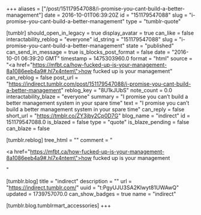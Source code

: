 +++
aliases = ["/post/151179547088/i-promise-you-cant-build-a-better-management"]
date = 2016-10-01T06:39:20Z
id = "151179547088"
slug = "i-promise-you-cant-build-a-better-management"
type = "tumblr-quote"

[tumblr]
should_open_in_legacy = true
display_avatar = true
can_like = false
interactability_reblog = "everyone"
id_string = "151179547088"
slug = "i-promise-you-cant-build-a-better-management"
state = "published"
can_send_in_message = true
is_blocks_post_format = false
date = "2016-10-01 06:39:20 GMT"
timestamp = 1475303960.0
format = "html"
source = "<a href=\"https://mfbt.ca/how-fucked-up-is-your-management-8a1086eeb4a9#.hl7x4ntem\">how fucked up is your management</a>"
can_reblog = false
post_url = "https://indirect.tumblr.com/post/151179547088/i-promise-you-cant-build-a-better-management"
reblog_key = "8U1kJUbS"
note_count = 0.0
interactability_blaze = "everyone"
summary = "I promise you can’t build a better management system in your spare time"
text = "I promise you can’t build a better management system in your spare time"
can_reply = false
short_url = "https://tmblr.co/ZY3jby2Cp0D7G"
blog_name = "indirect"
id = 151179547088.0
is_blazed = false
type = "quote"
is_blaze_pending = false
can_blaze = false

[tumblr.reblog]
tree_html = ""
comment = "<p><a href=\"https://mfbt.ca/how-fucked-up-is-your-management-8a1086eeb4a9#.hl7x4ntem\">how fucked up is your management</a></p>"

[tumblr.blog]
title = "indirect"
description = ""
url = "https://indirect.tumblr.com/"
uuid = "t:PgyUJU3SA2Klwyt81UWAwQ"
updated = 1739757070.0
can_show_badges = true
name = "indirect"

[tumblr.blog.tumblrmart_accessories]
+++
